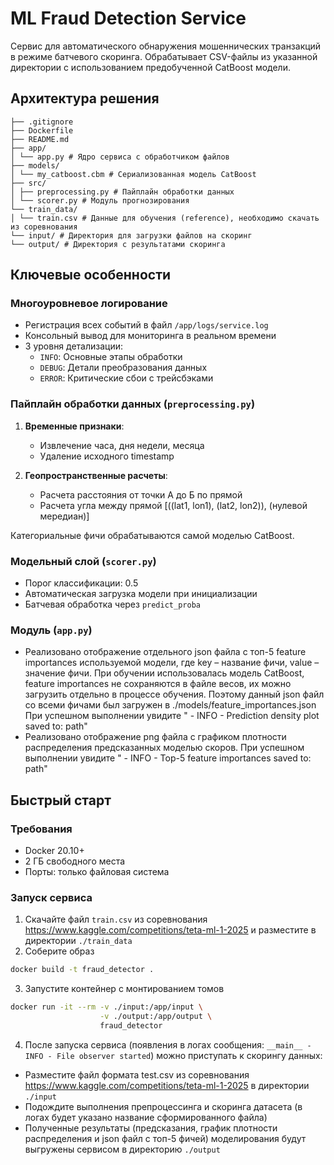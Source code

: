 # ML Fraud Detection Service


Сервис для автоматического обнаружения мошеннических транзакций в режиме батчевого скоринга. Обрабатывает CSV-файлы из указанной директории с использованием предобученной CatBoost модели. 

## Архитектура решения
```
├── .gitignore
├── Dockerfile
├── README.md
├── app/
│ └── app.py # Ядро сервиса с обработчиком файлов
├── models/
│ └── my_catboost.cbm # Сериализованная модель CatBoost
├── src/
│ ├── preprocessing.py # Пайплайн обработки данных
│ └── scorer.py # Модуль прогнозирования
└── train_data/
│ └── train.csv # Данные для обучения (reference), необходимо скачать из соревнования
└── input/ # Директория для загрузки файлов на скоринг
└── output/ # Директория с результатами скоринга
```

## Ключевые особенности

### Многоуровневое логирование
- Регистрация всех событий в файл `/app/logs/service.log`
- Консольный вывод для мониторинга в реальном времени
- 3 уровня детализации:
  - `INFO`: Основные этапы обработки
  - `DEBUG`: Детали преобразования данных
  - `ERROR`: Критические сбои с трейсбэками

### Пайплайн обработки данных (`preprocessing.py`)
1. **Временные признаки**:
   - Извлечение часа, дня недели, месяца
   - Удаление исходного timestamp
   
2. **Геопространственные расчеты**:
   - Расчета расстояния от точки А до Б по прямой
   - Расчета угла между прямой [((lat1, lon1), (lat2, lon2)), (нулевой мередиан)]

Категориальные фичи обрабатываются самой моделью CatBoost. 


### Модельный слой (`scorer.py`)
- Порог классификации: 0.5
- Автоматическая загрузка модели при инициализации
- Батчевая обработка через `predict_proba`

### Модуль (`app.py`)
- Реализовано отображение отдельного json файла с топ-5 feature importances используемой модели, где key – название фичи, value – значение фичи. При обучении использовалась модель CatBoost, feature importances не сохраняются в файле весов, их можно загрузить отдельно в процессе обучения. Поэтому данный json файл со всеми фичами был загружен в ./models/feature_importances.json
При успешном выполнении увидите 
" - INFO - Prediction density plot saved to: path"
- Реализовано отображение png файла с графиком плотности распределения предсказанных моделью скоров. 
При успешном выполнении увидите 
" - INFO - Top-5 feature importances saved to: path"

## Быстрый старт

### Требования
- Docker 20.10+
- 2 ГБ свободного места
- Порты: только файловая система

### Запуск сервиса

1. Скачайте файл `train.csv` из соревнования https://www.kaggle.com/competitions/teta-ml-1-2025 и разместите в директории `./train_data`
2. Соберите образ
```bash
docker build -t fraud_detector .
```
3. Запустите контейнер с монтированием томов
```bash
docker run -it --rm -v ./input:/app/input \
                    -v ./output:/app/output \
                    fraud_detector
```
4. После запуска сервиса (появления в логах сообщения: `__main__ - INFO - File observer started`) можно приступать к скорингу данных:
 - Разместите файл формата test.csv из соревнования https://www.kaggle.com/competitions/teta-ml-1-2025 в директории `./input`
 - Подождите выполнения препроцессинга и скоринга датасета (в логах будет указано название сформированного файла)
 - Полученные результаты (предсказания, график плотности распределения и json файл с топ-5 фичей) моделирования будут выгружены сервисом в директорию `./output`
